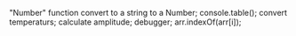 "Number" function convert to a string to a Number;
console.table();
convert temperaturs;
calculate amplitude;
debugger;
arr.indexOf(arr[i]);
